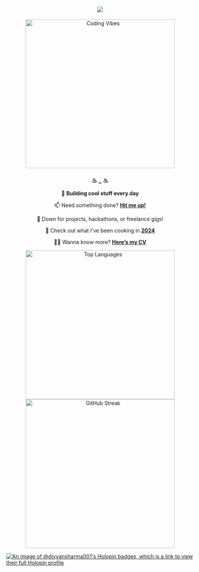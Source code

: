 <h1 align="center">
    <img src="https://readme-typing-svg.herokuapp.com/?font=Righteous&size=35&center=true&vCenter=true&width=600&height=70&duration=2000&lines=Welcome+to+my+Profile!+✨;I'm+Divyansh+Sharma!;A+Passionate+Developer;From+India+🇮🇳" />
</h1>

<div align="center">
    <img align="center" alt="Coding Vibes" width="400" src="https://user-images.githubusercontent.com/74038190/225813708-98b745f2-7d22-48cf-9150-083f1b00d6c9.gif">
</div>

<div align="center">
    <h3>♨︎ _ ♨︎</h3>
    <p>🤖 <strong>Building cool stuff every day</strong></p>
    <p>📫 Need something done? <strong><a href="mailto:connectwithdivyansharma@gmail.com">Hit me up!</a></strong></p>
    <p>💼 Down for projects, hackathons, or freelance gigs!</p>
    <p>🍴 Check out what I’ve been cooking in <a href="https://pickled-bus-e0a.notion.site/My-2024-Builds-15ba07d09411801182daefdefb026fe3"><strong>2024</strong></a></p>
    <p>👨‍💻 Wanna know more? <a href="https://drive.google.com/file/d/169INVWhYoTZ9NuveS2p_efHMKkDJqTfO/view"><strong>Here’s my CV</strong></a></p>
</div>

<div align="center">
    <img src="https://api.githubtrends.io/user/svg/divyansharma001/langs?time_range=one_year&include_private=True&loc_metric=changed&theme=dark" alt="Top Languages" width="400"/>
   
</div>

<div align="center">
    <img src="https://github-readme-streak-stats.herokuapp.com?user=divyansharma001&theme=radical" alt="GitHub Streak" width="400"/>
</div>

[![An image of @divyansharma001's Holopin badges, which is a link to view their full Holopin profile](https://holopin.me/divyansharma001)](https://holopin.io/@divyansharma001)
